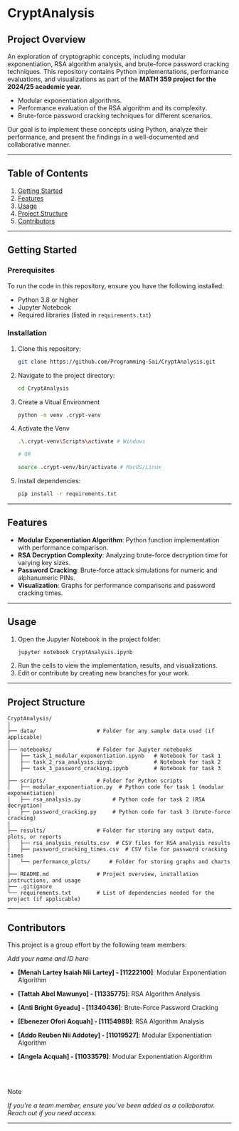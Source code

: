 # CryptAnalysis

## Project Overview

An exploration of cryptographic concepts, including modular exponentiation, RSA algorithm analysis, and brute-force password cracking techniques. This repository contains Python implementations, performance evaluations, and visualizations as part of the **MATH 359 project for the 2024/25 academic year.**

- Modular exponentiation algorithms.
- Performance evaluation of the RSA algorithm and its complexity.
- Brute-force password cracking techniques for different scenarios.

Our goal is to implement these concepts using Python, analyze their performance, and present the findings in a well-documented and collaborative manner.

---

## Table of Contents

1. [Getting Started](#getting-started)
2. [Features](#features)
3. [Usage](#usage)
4. [Project Structure](#project-structure)
5. [Contributors](#contributors)

---

## Getting Started

### Prerequisites

To run the code in this repository, ensure you have the following installed:

- Python 3.8 or higher
- Jupyter Notebook
- Required libraries (listed in `requirements.txt`)

### Installation

1. Clone this repository:
   ```bash
   git clone https://github.com/Programming-Sai/CryptAnalysis.git
   ```
2. Navigate to the project directory:
   ```bash
   cd CryptAnalysis
   ```
3. Create a Vitual Environment

   ```bash
   python -m venv .crypt-venv
   ```

4. Activate the Venv

   ```bash
   .\.crypt-venv\Scripts\activate # Windows

   # OR

   source .crypt-venv/bin/activate # MacOS/Linux
   ```

5. Install dependencies:
   ```bash
   pip install -r requirements.txt
   ```

---

## Features

- **Modular Exponentiation Algorithm**: Python function implementation with performance comparison.
- **RSA Decryption Complexity**: Analyzing brute-force decryption time for varying key sizes.
- **Password Cracking**: Brute-force attack simulations for numeric and alphanumeric PINs.
- **Visualization**: Graphs for performance comparisons and password cracking times.

---

## Usage

1. Open the Jupyter Notebook in the project folder:
   ```bash
   jupyter notebook CryptAnalysis.ipynb
   ```
2. Run the cells to view the implementation, results, and visualizations.
3. Edit or contribute by creating new branches for your work.

---

## Project Structure

```
CryptAnalysis/
│
├── data/                   # Folder for any sample data used (if applicable)
│
├── notebooks/              # Folder for Jupyter notebooks
│   ├── task_1_modular_exponentiation.ipynb   # Notebook for task 1
│   ├── task_2_rsa_analysis.ipynb             # Notebook for task 2
│   ├── task_3_password_cracking.ipynb        # Notebook for task 3
│
├── scripts/                # Folder for Python scripts
│   ├── modular_exponentiation.py  # Python code for task 1 (modular exponentiation)
│   ├── rsa_analysis.py          # Python code for task 2 (RSA decryption)
│   ├── password_cracking.py     # Python code for task 3 (brute-force cracking)
│
├── results/                # Folder for storing any output data, plots, or reports
│   ├── rsa_analysis_results.csv  # CSV files for RSA analysis results
│   ├── password_cracking_times.csv  # CSV file for password cracking times
│   └── performance_plots/      # Folder for storing graphs and charts
│
├── README.md               # Project overview, installation instructions, and usage
├── .gitignore
└── requirements.txt        # List of dependencies needed for the project (if applicable)

```

---

## Contributors

This project is a group effort by the following team members:

_Add your name and ID here_

- **[Menah Lartey Isaiah Nii Lartey]    - [11222100]**: Modular Exponentiation Algorithm

- **[⁠Tattah Abel Mawunyo]               - [11335775]**: RSA Algorithm Analysis

- **[Anti Bright Gyeadu]                - [11340436]**: Brute-Force Password Cracking

- **[Ebenezer Ofori Acquah]             - [11154989]**: RSA Algorithm Analysis

- **[Addo Reuben Nii Addotey]           - [11019527]**: Modular Exponentiation Algorithm

- **[Angela Acquah]                     - [11033579]**: Modular Exponentiation Algorithm

    <br>
    <br>

> [!NOTE]  
> _If you're a team member, ensure you’ve been added as a collaborator. Reach out if you need access._

---
